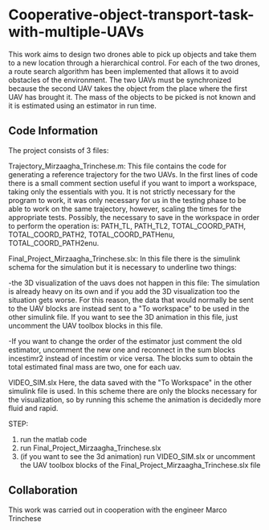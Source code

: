 # Cooperative-object-transport-task-with-multiple-UAVs
This work aims to design two drones able to pick up objects and take them to a new location through a hierarchical control. For each of the two drones, a route search algorithm has been implemented that allows it to avoid obstacles of the environment. The two UAVs must be synchronized because the second UAV takes the object from the place where the first UAV has brought it. The mass of the objects to be picked is not known and it is estimated using an estimator in run time.
## Code Information
The project consists of 3 files:

Trajectory_Mirzaagha_Trinchese.m: This file contains the code for generating a reference trajectory for the two UAVs. In the first lines of code there is a small comment section useful if you want to import a workspace, taking only the essentials with you. It is not strictly necessary for the program to work, it was only necessary for us in the testing phase to be able to work on the same trajectory, however, scaling the times for the appropriate tests. Possibly, the necessary to save in the workspace in order to perform the operation is:
 PATH_TL, PATH_TL2, TOTAL_COORD_PATH, TOTAL_COORD_PATH2, TOTAL_COORD_PATHenu, TOTAL_COORD_PATH2enu.

Final_Project_Mirzaagha_Trinchese.slx: In this file there is the simulink schema for the simulation but it is necessary to underline two things:

-the 3D visualization of the uavs does not happen in this file: The simulation is already heavy on its own and if you add the 3D visualization too the situation gets worse. For this reason, the data that would normally be sent to the UAV blocks are instead sent to a "To workspace" to be used in the other simulink file. If you want to see the 3D animation in this file, just uncomment the UAV toolbox blocks in this file.

-If you want to change the order of the estimator just comment the old estimator, uncomment the new one and reconnect in the sum blocks incestimr2 instead of incestim or vice versa. The blocks sum to obtain the total estimated final mass are two, one for each uav.

VIDEO_SIM.slx
Here, the data saved with the "To Workspace" in the other simulink file is used. In this scheme there are only the blocks necessary for the visualization, so by running this scheme the animation is decidedly more fluid and rapid.

STEP:
1) run the matlab code
2) run Final_Project_Mirzaagha_Trinchese.slx
3) (if you want to see the 3d animation) run VIDEO_SIM.slx or uncomment the UAV toolbox blocks of the Final_Project_Mirzaagha_Trinchese.slx file
## Collaboration
This work was carried out in cooperation with the engineer Marco Trinchese
